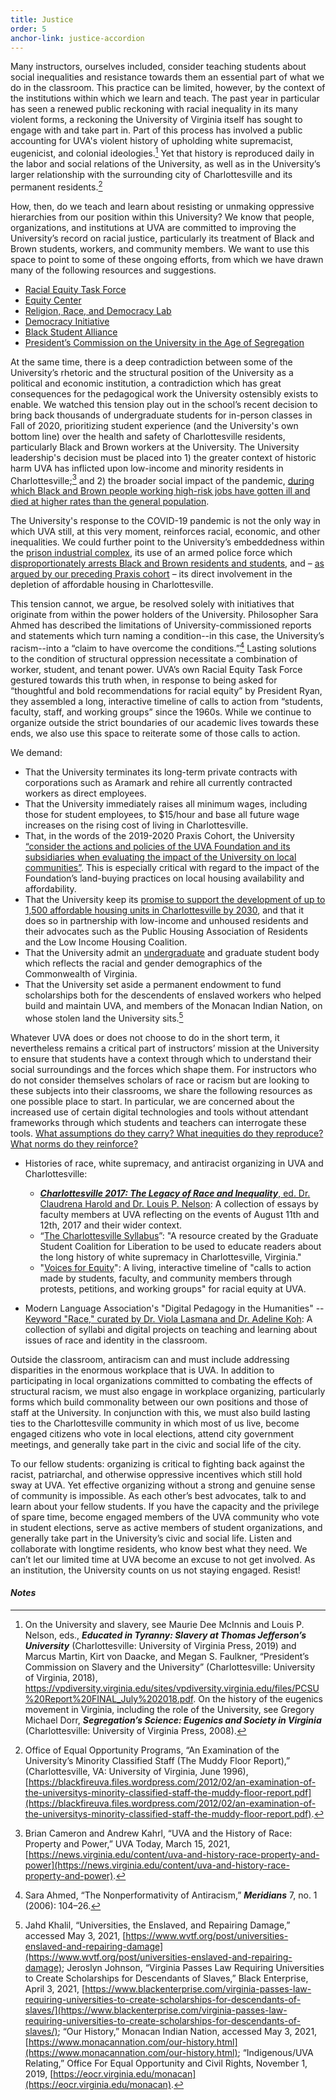 ```yaml
---
title: Justice
order: 5
anchor-link: justice-accordion
---
```


Many instructors, ourselves included, consider teaching students about social inequalities and resistance towards them an essential part of what we do in the classroom. This practice can be limited, however, by the context of the institutions within which we learn and teach. The past year in particular has seen a renewed public reckoning with racial inequality in its many violent forms, a reckoning the University of Virginia itself has sought to engage with and take part in. Part of this process has involved a public accounting for UVA's violent history of upholding white supremacist, eugenicist, and colonial ideologies.[^33] Yet that history is reproduced daily in the labor and social relations of the University, as well as in the University’s larger relationship with the surrounding city of Charlottesville and its permanent residents.[^34] 

How, then, do we teach and learn about resisting or unmaking oppressive hierarchies from our position within this University? We know that people, organizations, and institutions at UVA are committed to improving the University’s record on racial justice, particularly its treatment of Black and Brown students, workers, and community members. We want to use this space to point to some of these ongoing efforts, from which we have drawn many of the following resources and suggestions.

* [Racial Equity Task Force](https://racialequity.virginia.edu/)
* [Equity Center](https://virginiaequitycenter.org/)
* [Religion, Race, and Democracy Lab](https://religionlab.virginia.edu/)
* [Democracy Initiative](https://democracyinitiative.virginia.edu/)
* [Black Student Alliance](https://www.bsaatuva.com/)
* [President’s Commission on the University in the Age of Segregation](https://segregation.virginia.edu/)

At the same time, there is a deep contradiction between some of the University’s rhetoric and the structural position of the University as a political and economic institution, a contradiction which has great consequences for the pedagogical work the University ostensibly exists to enable. We watched this tension play out in the school’s recent decision to bring back thousands of undergraduate students for in-person classes in Fall of 2020, prioritizing student experience (and the University's own bottom line) over the health and safety of Charlottesville residents, particularly Black and Brown workers at the University. The University leadership's decision must be placed into 1) the greater context of historic harm UVA has inflicted upon low-income and minority residents in Charlottesville;[^35] and 2) the broader social impact of the pandemic, [during which Black and Brown people working high-risk jobs have gotten ill and died at higher rates than the general population](https://www.nytimes.com/2020/04/29/magazine/racial-disparities-covid-19.html). 

The University's response to the COVID-19 pandemic is not the only way in which UVA still, at this very moment, reinforces racial, economic, and other inequalities. We could further point to the University’s embeddedness within the [prison industrial complex](https://www.insidehighered.com/news/2020/02/14/public-universities-several-states-are-required-buy-prison-industries), its use of an armed police force which [disproportionately arrests Black and Brown residents and students](https://www.cavalierdaily.com/article/2020/08/my-anxiety-was-kicking-in-examining-the-fraught-relationship-between-students-of-color-and-the-police-at-u-va), and – [as argued by our preceding Praxis cohort](https://landandlegacy.scholarslab.org/index.html) – its direct involvement in the depletion of affordable housing in Charlottesville.

This tension cannot, we argue, be resolved solely with initiatives that originate from within the power holders of the University. Philosopher Sara Ahmed has described the limitations of University-commissioned reports and statements which turn naming a condition--in this case, the University’s racism--into a “claim to have overcome the conditions.”[^36] Lasting solutions to the condition of structural oppression necessitate a combination of  worker, student, and tenant power. UVA’s own Racial Equity Task Force gestured towards this truth when, in response to being asked for “thoughtful and bold recommendations for racial equity” by President Ryan, they assembled a long, interactive timeline of calls to action from “students, faculty, staff, and working groups” since the 1960s. While we continue to organize outside the strict boundaries of our academic lives towards these ends, we also use this space to reiterate some of those calls to action. 

We demand:
* That the University terminates its long-term private contracts with corporations such as Aramark and rehire all currently contracted workers as direct employees.
* That the University immediately raises all minimum wages, including those for student employees, to $15/hour and base all future wage increases on the rising cost of living in Charlottesville.
* That, in the words of the 2019-2020 Praxis Cohort, the University [“consider the actions and policies of the UVA Foundation and its subsidiaries when evaluating the impact of the University on local communities”](https://landandlegacy.scholarslab.org/future-directions.html). This is especially critical with regard to the impact of the Foundation’s land-buying practices on local housing availability and affordability.
* That the University keep its [promise to support the development of up to 1,500 affordable housing units in Charlottesville by 2030](https://augustafreepress.com/uva-commits-to-ambitious-affordable-housing-goal/), and that it does so in partnership with low-income and unhoused residents and their advocates such as the Public Housing Association of Residents and the Low Income Housing Coalition.
* That the University admit an [undergraduate](https://racialequity.virginia.edu/sites/g/files/jsddwu356/files/2020-08/RETFFinalSigned.pdf) and graduate student body which reflects the racial and gender demographics of the Commonwealth of Virginia.
* That the University set aside a permanent endowment to fund scholarships both for the descendents of enslaved workers who helped build and maintain UVA, and members of the Monacan Indian Nation, on whose stolen land the University sits.[^37] 

Whatever UVA does or does not choose to do in the short term, it nevertheless remains a critical part of instructors’ mission at the University to ensure that students have a context through which to understand their social surroundings and the forces which shape them. For instructors who do not consider themselves scholars of race or racism but are looking to these subjects into their classrooms, we share the following resources as one possible place to start. In particular, we are concerned about the increased use of certain digital technologies and tools without attendant frameworks through which students and teachers can interrogate these tools. <a href="#classroomification-accordion">What assumptions do they carry? What inequities do they reproduce? What norms do they reinforce?</a>

* Histories of race, white supremacy, and antiracist organizing in UVA and Charlottesville: 
    * [***Charlottesville 2017: The Legacy of Race and Inequality***, ed. Dr. Claudrena Harold and Dr. Louis P. Nelson](https://www.upress.virginia.edu/title/5326): A collection of essays by faculty members at UVA reflecting on the events of August 11th and 12th, 2017 and their wider context. 
    * “[The Charlottesville Syllabus](https://medium.com/@UVAGSC/the-charlottesville-syllabus-9e01573419d0)”: "A resource created by the Graduate Student Coalition for Liberation to be used to educate readers about the long history of white supremacy in Charlottesville, Virginia."
    * "[Voices for Equity](http://voicesforequity.virginiaequitycenter.org/)": A living, interactive timeline of "calls to action made by students, faculty, and community members through protests, petitions, and working groups" for racial equity at UVA.

* Modern Language Association's "Digital Pedagogy in the Humanities" -- [Keyword "Race," curated by Dr. Viola Lasmana and Dr. Adeline Koh](https://digitalpedagogy.hcommons.org/keyword/Race): A collection of syllabi and digital projects on teaching and learning about issues of race and identity in the classroom. 

Outside the classroom, antiracism can and must include addressing disparities in the enormous workplace that is UVA. In addition to participating in local organizations committed to combating the effects of structural racism, we must also engage in workplace organizing, particularly forms which build commonality between our own positions and those of staff at the University. In conjunction with this, we must also build lasting ties to the Charlottesville community in which most of us live, become engaged citizens who vote in local elections, attend city government meetings, and generally take part in the civic and social life of the city.

To our fellow students: organizing is critical to fighting back against the racist, patriarchal, and otherwise oppressive incentives which still hold sway at UVA. Yet effective organizing without a strong and genuine sense of community is impossible. As each other’s best advocates, talk to and learn about your fellow students. If you have the capacity and the privilege of spare time, become engaged members of the UVA community who vote in student elections, serve as active members of student organizations, and generally take part in the University’s civic and social life. Listen and collaborate with longtime residents, who know best what they need. We can’t  let our limited time at UVA become an excuse to not get involved. As an institution, the University counts on us not staying engaged. Resist! 

#### ***Notes***

[^33]: On the University and slavery, see Maurie Dee McInnis and Louis P. Nelson, eds., ***Educated in Tyranny: Slavery at Thomas Jefferson’s University*** (Charlottesville: University of Virginia Press, 2019) and Marcus Martin, Kirt von Daacke, and Megan S. Faulkner, “President’s Commission on Slavery and the University” (Charlottesville: University of Virginia, 2018), <a href="https://vpdiversity.virginia.edu/sites/vpdiversity.virginia.edu/files/PCSU%20Report%20FINAL_July%202018.pdf" class="dont-break-out">https://vpdiversity.virginia.edu/sites/vpdiversity.virginia.edu/files/PCSU%20Report%20FINAL_July%202018.pdf</a>. On the history of the eugenics movement in Virginia, including the role of the University, see Gregory Michael Dorr, ***Segregation’s Science: Eugenics and Society in Virginia*** (Charlottesville: University of Virginia Press, 2008). 

[^34]: Office of Equal Opportunity Programs, “An Examination of the University’s Minority Classified Staff (The Muddy Floor Report),” (Charlottesville, VA: University of Virginia, June 1996), [https://blackfireuva.files.wordpress.com/2012/02/an-examination-of-the-universitys-minority-classified-staff-the-muddy-floor-report.pdf](https://blackfireuva.files.wordpress.com/2012/02/an-examination-of-the-universitys-minority-classified-staff-the-muddy-floor-report.pdf).

[^35]: Brian Cameron and Andrew Kahrl, “UVA and the History of Race: Property and Power,” UVA Today, March 15, 2021, [https://news.virginia.edu/content/uva-and-history-race-property-and-power](https://news.virginia.edu/content/uva-and-history-race-property-and-power).

[^36]: Sara Ahmed, “The Nonperformativity of Antiracism,” ***Meridians*** 7, no. 1 (2006): 104–26.

[^37]: Jahd Khalil, “Universities, the Enslaved, and Repairing Damage,” accessed May 3, 2021, [https://www.wvtf.org/post/universities-enslaved-and-repairing-damage](https://www.wvtf.org/post/universities-enslaved-and-repairing-damage); Jeroslyn Johnson, “Virginia Passes Law Requiring Universities to Create Scholarships for Descendants of Slaves,” Black Enterprise, April 3, 2021, [https://www.blackenterprise.com/virginia-passes-law-requiring-universities-to-create-scholarships-for-descendants-of-slaves/](https://www.blackenterprise.com/virginia-passes-law-requiring-universities-to-create-scholarships-for-descendants-of-slaves/); “Our History,” Monacan Indian Nation, accessed May 3, 2021, [https://www.monacannation.com/our-history.html](https://www.monacannation.com/our-history.html); “Indigenous/UVA Relating,” Office For Equal Opportunity and Civil Rights, November 1, 2019, [https://eocr.virginia.edu/monacan](https://eocr.virginia.edu/monacan).




